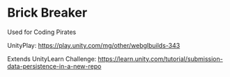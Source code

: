# Brick Breaker
Used for Coding Pirates

UnityPlay: https://play.unity.com/mg/other/webglbuilds-343

Extends UnityLearn Challenge: https://learn.unity.com/tutorial/submission-data-persistence-in-a-new-repo
